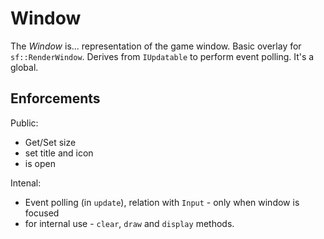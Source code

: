 # Window
The *Window* is... representation of the game window. Basic overlay for `sf::RenderWindow`. Derives from `IUpdatable` to perform event polling. It's a global.
## Enforcements
Public:
* Get/Set size
* set title and icon
* is open

Intenal:
* Event polling (in `update`), relation with `Input` - only when window is focused
* for internal use - `clear`, `draw` and `display` methods.